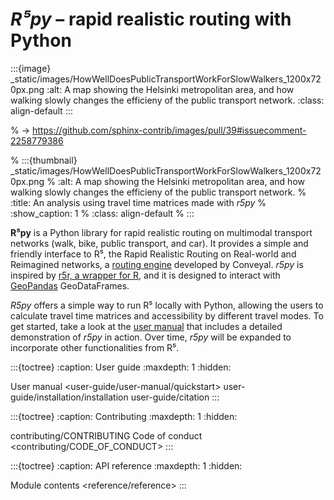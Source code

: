 # *R⁵py* – rapid realistic routing with Python


:::{image} _static/images/HowWellDoesPublicTransportWorkForSlowWalkers_1200x720px.png
:alt: A map showing the Helsinki metropolitan area, and how walking slowly changes the efficieny of the public transport network.
:class: align-default
:::


% -> https://github.com/sphinx-contrib/images/pull/39#issuecomment-2258779386

% :::{thumbnail} _static/images/HowWellDoesPublicTransportWorkForSlowWalkers_1200x720px.png
% :alt: A map showing the Helsinki metropolitan area, and how walking slowly changes the efficieny of the public transport network.
% :title: An analysis using travel time matrices made with <em>r5py</em>
% :show_caption: 1
% :class: align-default
% :::


**R⁵py** is a Python library for rapid realistic routing on multimodal
transport networks (walk, bike, public transport, and car).  It provides a
simple and friendly interface to R⁵, the Rapid Realistic Routing on
Real-world and Reimagined networks, a [routing
engine](https://github.com/conveyal/r5) developed by Conveyal. *r5py* is
inspired by [r5r, a wrapper for R](https://ipeagit.github.io/r5r/), and it is
designed to interact with [GeoPandas](https://geopandas.org/) GeoDataFrames.

*R5py* offers a simple way to run R⁵ locally with Python, allowing the users to
calculate travel time matrices and accessibility by different travel modes.  To
get started, take a look at the [user
manual](user-guide/user-manual/quickstart) that includes a detailed
demonstration of *r5py* in action.  Over time, *r5py* will be expanded to
incorporate other functionalities from R⁵.

:::{toctree}
:caption: User guide
:maxdepth: 1
:hidden:

User manual <user-guide/user-manual/quickstart>
user-guide/installation/installation
user-guide/citation
:::

:::{toctree}
:caption: Contributing
:maxdepth: 1
:hidden:

contributing/CONTRIBUTING
Code of conduct <contributing/CODE_OF_CONDUCT>
:::

:::{toctree}
:caption: API reference
:maxdepth: 1
:hidden:

Module contents <reference/reference>
:::
